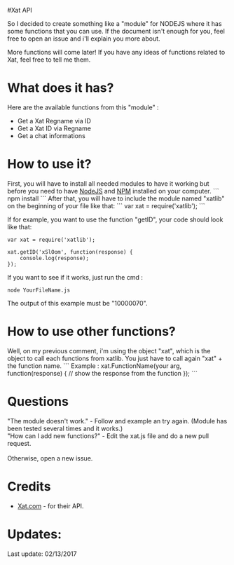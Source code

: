 #Xat API

<p>So I decided to create something like a "module" for NODEJS where it has some functions that you can use. If the document isn't enough for you, feel free to open an issue and i'll explain you more about.</p>
<p>More functions will come later! If you have any ideas of functions related to Xat, feel free to tell me them.</p>

<h1>What does it has?</h1>

<p>Here are the available functions from this "module" :</p>

<ul>
    <li>Get a Xat Regname via ID</li>
    <li>Get a Xat ID via Regname</li>
    <li>Get a chat informations</li>
</ul>

<h1>How to use it?</h1>
First, you will have to install all needed modules to have it working but before you need to have <a href="https://nodejs.org/en/">NodeJS</a> and <a href="https://www.npmjs.com/">NPM</a> installed on your computer.
```
npm install
```
After that, you will have to include the module named "xatlib" on the beginning of your file like that:
```
var xat = require('xatlib');
```

If for example, you want to use the function "getID", your code should look like that: 
```
var xat = require('xatlib');

xat.getID('xSlOom', function(response) {
    console.log(response);
});
```
If you want to see if it works, just run the cmd : 
```
node YourFileName.js
```
The output of this example must be "10000070".

<h1>How to use other functions?</h1>
Well, on my previous comment, i'm using the object "xat", which is the object to call each functions from xatlib.
You just have to call again "xat" + the function name.
```
Example : 
xat.FunctionName(your arg, function(response) {
    // show the response from the function
});
```
<h1>Questions</h1>
"The module doesn't work." - Follow and example an try again. (Module has been tested several times and it works.)<br />
"How can I add new functions?" - Edit the xat.js file and do a new pull request. <br /> <br />
Otherwise, open a new issue.
<h1>Credits</h1>
<ul>
    <li><a href="http://xat.com/">Xat.com</a> - for their API.</li>
</ul>

<h1>Updates:</h1>
<p>Last update: 02/13/2017</p>
